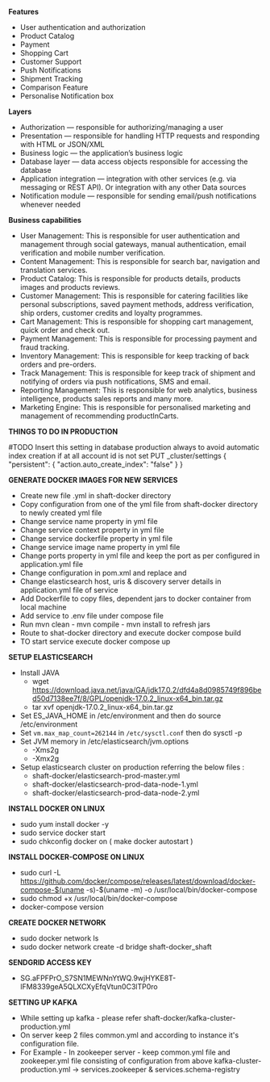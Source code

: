 **Features**
- User authentication and authorization
- Product Catalog
- Payment
- Shopping Cart
- Customer Support
- Push Notifications
- Shipment Tracking
- Comparison Feature
- Personalise Notification box

**Layers**
- Authorization — responsible for authorizing/managing a user
- Presentation — responsible for handling HTTP requests and responding with HTML or JSON/XML
- Business logic — the application’s business logic
- Database layer — data access objects responsible for accessing the database
- Application integration — integration with other services (e.g. via messaging or REST API). Or integration with any other Data sources
- Notification module — responsible for sending email/push notifications whenever needed

**Business capabilities**
- User Management: This is responsible for user authentication and management through social gateways, manual authentication, email verification and mobile number verification.
- Content Management: This is responsible for search bar, navigation and translation services.
- Product Catalog: This is responsible for products details, products images and products reviews.
- Customer Management: This is responsible for catering facilities like personal subscriptions, saved payment methods, address verification, ship orders, customer credits and loyalty programmes.
- Cart Management: This is responsible for shopping cart management, quick order and check out.
- Payment Management: This is responsible for processing payment and fraud tracking.
- Inventory Management: This is responsible for keep tracking of back orders and pre-orders.
- Track Management: This is responsible for keep track of shipment and notifying of orders via push notifications, SMS and email.
- Reporting Management: This is responsible for web analytics, business intelligence, products sales reports and many more.
- Marketing Engine: This is responsible for personalised marketing and management of recommending productInCarts.

**THINGS TO DO IN PRODUCTION**

#TODO
Insert this setting in database production always to avoid automatic index creation if at all account id is not set
PUT _cluster/settings
{
"persistent": {
"action.auto_create_index": "false"
}
}

**GENERATE DOCKER IMAGES FOR NEW SERVICES**
- Create new file <service-name>.yml in shaft-docker directory
- Copy configuration from one of the yml file from shaft-docker directory to newly created yml file
- Change service name property in yml file
- Change service context property in yml file
- Change service dockerfile property in yml file
- Change service image name property in yml file
- Change ports property in yml file and keep the port as per configured in application.yml file
- Change <build> configuration in pom.xml and replace <mainClass> and <finalName>
- Change elasticsearch host, uris & discovery server details in application.yml file of service
- Add Dockerfile to copy files, dependent jars to docker container from local machine
- Add service to .env file under compose file
- Run mvn clean - mvn compile - mvn install to refresh jars
- Route to shat-docker directory and execute docker compose build
- TO start service execute docker compose up

**SETUP ELASTICSEARCH**
- Install JAVA
  - wget https://download.java.net/java/GA/jdk17.0.2/dfd4a8d0985749f896bed50d7138ee7f/8/GPL/openjdk-17.0.2_linux-x64_bin.tar.gz
  - tar xvf openjdk-17.0.2_linux-x64_bin.tar.gz
- Set ES_JAVA_HOME in /etc/environment and then do source /etc/environment
- Set `vm.max_map_count=262144` in `/etc/sysctl.conf` then do sysctl -p
- Set JVM memory in /etc/elasticsearch/jvm.options
  - -Xms2g
  - -Xmx2g
- Setup elasticsearch cluster on production referring the below files :
  - shaft-docker/elasticsearch-prod-master.yml
  - shaft-docker/elasticsearch-prod-data-node-1.yml
  - shaft-docker/elasticsearch-prod-data-node-2.yml

**INSTALL DOCKER ON LINUX**
- sudo yum install docker -y
- sudo service docker start
- sudo chkconfig docker on ( make docker autostart )

**INSTALL DOCKER-COMPOSE ON LINUX**
- sudo curl -L https://github.com/docker/compose/releases/latest/download/docker-compose-$(uname -s)-$(uname -m) -o /usr/local/bin/docker-compose
- sudo chmod +x /usr/local/bin/docker-compose
- docker-compose version

**CREATE DOCKER NETWORK**
- sudo docker network ls
- sudo docker network create -d bridge shaft-docker_shaft

**SENDGRID ACCESS KEY**
- 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

**SETTING UP KAFKA**
- While setting up kafka - please refer shaft-docker/kafka-cluster-production.yml
- On server keep 2 files common.yml and according to instance it's configuration file.
- For Example - In zookeeper server - keep common.yml file and zookeeper.yml file consisting of configuration from above kafka-cluster-production.yml -> services.zookeeper & services.schema-registry
